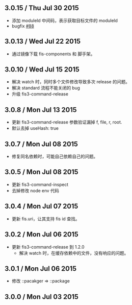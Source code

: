 ## 3.0.15 / Thu Jul 30 2015

- 添加 moduleId 中间码，表示获取目标文件的 moduleId
- bugfix [#88](https://github.com/fex-team/fis3/issues/88)

## 3.0.13 / Wed Jul 22 2015

- 通过镜像下载 fis-components 和 脚手架。

## 3.0.10 / Wed Jul 15 2015

- 解决 watch 时，同时多个文件修改导致多次 release 的问题。
- 解决 standard 流程不能关闭的 bug
- 升级 fis3-command-release

## 3.0.8 / Mon Jul 13 2015

- 更新 fis3-command-release 参数验证漏掉 f, file, r, root.
- 默认去掉 useHash: true


## 3.0.7 / Mon Jul 08 2015

- 修复同名依赖时，可能自己依赖自己的问题。

## 3.0.5 / Mon Jul 08 2015

- 更新 fis3-command-inspect
- 去掉修改 node env 代码

## 3.0.4 / Mon Jul 07 2015

- 更新 fis.uri，让其支持 fis id 查找。

## 3.0.2 / Mon Jul 06 2015

- 更新 fis3-command-release 到 1.2.0
    - 解决 watch 时，在缓存依赖中的文件，没有响应的问题。

## 3.0.1 / Mon Jul 06 2015

- 修改 ::pacakger => ::package

## 3.0.0 / Mon Jul 03 2015
